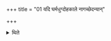 +++
title = "01 यदि घर्मधुग्दोहकाले नागच्छेदन्यान्"

+++

<details><summary>थिते</summary>

यदि घर्मधुग्दोहकाले नागच्छेदन्यां दुग्ध्वा प्रवृज्य तां सुत्यायां ब्राह्मणाय दद्याद्यमनभ्यागमिष्यन्स्यात् १
</details>
